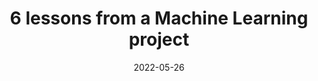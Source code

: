 ---
title: "6 lessons from a Machine Learning project"
date: "2022-05-26"
tags:
    - Discussion
---
